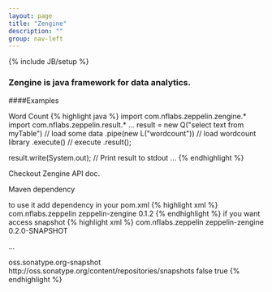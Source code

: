 ```yaml
---
layout: page
title: "Zengine"
description: ""
group: nav-left
---
```

{% include JB/setup %}
### Zengine is java framework for data analytics.
####Examples

Word Count
{% highlight java %}
import com.nflabs.zeppelin.zengine.*
import com.nflabs.zeppelin.result.*
...
result = new Q("select text from myTable")                    // load some data
              .pipe(new L("wordcount"))                       // load wordcount library
              .execute()                                      // execute
	      .result();

result.write(System.out);                                     // Print result to stdout
...
{% endhighlight %}            

Checkout Zengine API doc. 

Maven dependency

to use it add dependency in your pom.xml
{% highlight xml %}
<dependency>
    <groupId>com.nflabs.zeppelin</groupId>
    <artifactId>zeppelin-zengine</artifactId>
    <version>0.1.2</version>
</dependency>
{% endhighlight %}
if you want access snapshot
{% highlight xml %}
<dependency>
    <groupId>com.nflabs.zeppelin</groupId>
    <artifactId>zeppelin-zengine</artifactId>
    <version>0.2.0-SNAPSHOT</version>
</dependency>

...

<repository>
    <id>oss.sonatype.org-snapshot</id>
    <url>http://oss.sonatype.org/content/repositories/snapshots</url>
    <releases>
        <enabled>false</enabled>
    </releases>
    <snapshots>
        <enabled>true</enabled>
    </snapshots>
</repository>
{% endhighlight %}
